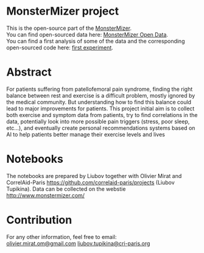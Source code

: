 # MonsterMizer project

This is the open-source part of the <a href=http://www.monstermizer.com target="_blank">MonsterMizer</a>.<br/>
You can find open-sourced data here: <a href='https://github.com/oliviermirat/MonsterMizer/tree/master/MonsterMizerOpenData' target='_blank'>MonsterMizer Open Data</a>.<br/>
You can find a first analysis of some of the data and the corresponding open-sourced code here: <a href='https://github.com/oliviermirat/MonsterMizer/tree/master/firstExperimentsAndCode' target='_blank'>first experiment</a>.<br/>

# Abstract 
For patients suffering from patellofemoral pain syndrome, finding the right balance between rest and exercise is a difficult problem, mostly ignored by the medical community. But understanding how to find this balance could lead to major improvements for patients. This project initial aim is to collect both exercise and symptom data from patients, try to find correlations in the data, potentially look into more possible pain triggers (stress, poor sleep, etc...), and eventually create personal recommendations systems based on AI to help patients better manage their exercise levels and lives

# Notebooks 

The notebooks are prepared by Liubov together with Olivier Mirat and CorrelAid-Paris https://github.com/correlaid-paris/projects (Liubov Tupikina). 
Data can be collected on the webstie http://www.monstermizer.com/



# Contribution

For any other information, feel free to email: <br/>
olivier.mirat.om@gmail.com liubov.tupikina@cri-paris.org

